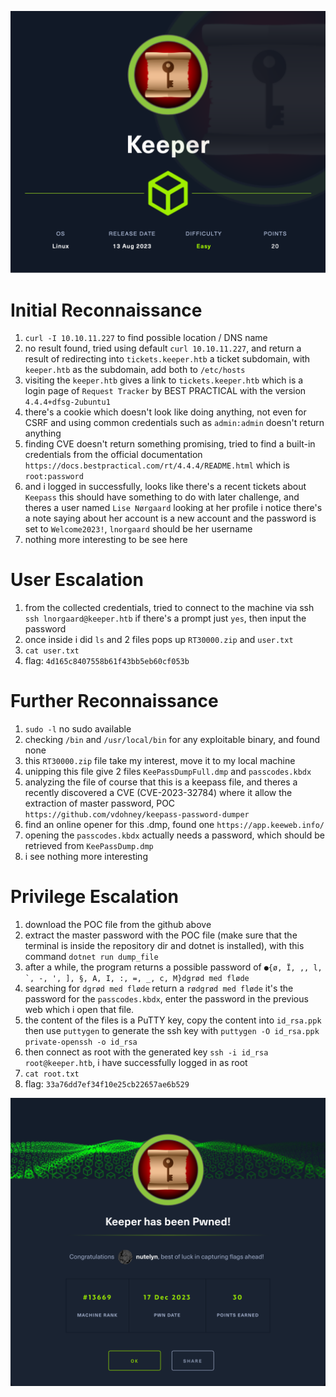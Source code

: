 ![Keeper.png](img/Keeper.png)
# Initial Reconnaissance
1. `curl -I 10.10.11.227` to find possible location / DNS name
2. no result found, tried using default `curl 10.10.11.227`, and return a result of redirecting into `tickets.keeper.htb` a ticket subdomain, with `keeper.htb` as the subdomain, add both to `/etc/hosts`
3. visiting the `keeper.htb` gives a link to `tickets.keeper.htb` which is a login page of `Request Tracker` by BEST PRACTICAL with the version `4.4.4+dfsg-2ubuntu1`
4. there's a cookie which doesn't look like doing anything, not even for CSRF and using common credentials such as `admin:admin` doesn't return anything
5. finding CVE doesn't return something promising, tried to find a built-in credentials from the official documentation `https://docs.bestpractical.com/rt/4.4.4/README.html` which is `root:password`
6. and i logged in successfully, looks like there's a recent tickets about `Keepass` this should have something to do with later challenge, and theres a user named `Lise Nørgaard` looking at her profile i notice there's a note saying about her account is a new account and the password is set to `Welcome2023!`, `lnorgaard` should be her username
7. nothing more interesting to be see here

# User Escalation
1. from the collected credentials, tried to connect to the machine via ssh `ssh lnorgaard@keeper.htb` if there's a prompt just `yes`, then input the password
2. once inside i did `ls` and 2 files pops up `RT30000.zip` and `user.txt`
3. `cat user.txt`
4. flag: `4d165c8407558b61f43bb5eb60cf053b`

# Further Reconnaissance
1. `sudo -l` no sudo available
2. checking `/bin` and `/usr/local/bin` for any exploitable binary, and found none
3. this `RT30000.zip` file take my interest, move it to my local machine
4. unipping this file give 2 files `KeePassDumpFull.dmp` and `passcodes.kbdx`
5. analyzing the file of course that this is a keepass file, and theres a recently discovered a CVE (CVE-2023-32784) where it allow the extraction of master password, POC `https://github.com/vdohney/keepass-password-dumper`
6. find an online opener for this .dmp, found one `https://app.keeweb.info/`
7. opening the `passcodes.kbdx` actually needs a password, which should be retrieved from `KeePassDump.dmp`
8. i see nothing more interesting

# Privilege Escalation
1. download the POC file from the github above
2. extract the master password with the POC file (make sure that the terminal is inside the repository dir and dotnet is installed), with this command `dotnet run dump_file`
3. after a while, the program returns a possible password of ``●{ø, Ï, ,, l, `, -, ', ], §, A, I, :, =, _, c, M}dgrød med fløde``
4. searching for `dgrød med fløde` return a `rødgrød med fløde` it's the password for the `passcodes.kbdx`, enter the password in the previous web which i open that file.
5. the content of the files is a PuTTY key, copy the content into `id_rsa.ppk` then use `puttygen` to generate the ssh key with `puttygen -O id_rsa.ppk private-openssh -o id_rsa`
6. then connect as root with the generated key `ssh -i id_rsa root@keeper.htb`, i have successfully logged in as root
7. `cat root.txt`
8. flag: `33a76dd7ef34f10e25cb22657ae6b529`

![Keeper-Pwned.png](img/Keeper-Pwned.png)

